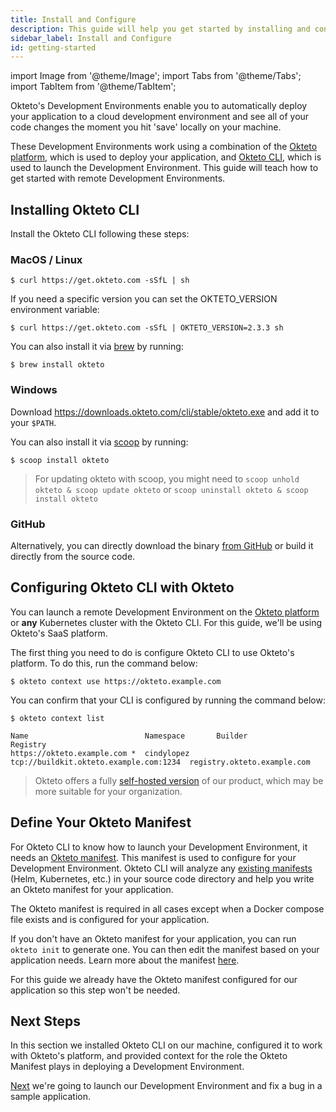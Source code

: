 ```yaml
---
title: Install and Configure
description: This guide will help you get started by installing and configuring Okteto's Development Environments.
sidebar_label: Install and Configure
id: getting-started
---
```


import Image from '@theme/Image';
import Tabs from '@theme/Tabs';
import TabItem from '@theme/TabItem';

Okteto's Development Environments enable you to automatically deploy your application to a cloud development environment and see all of your code changes the moment you hit 'save' locally on your machine.

These Development Environments work using a combination of the [Okteto platform](index), which is used to deploy your application, and [Okteto CLI](deploy/using-the-cli), which is used to launch the Development Environment. This guide will teach how to get started with remote Development Environments.

## Installing Okteto CLI

Install the Okteto CLI following these steps:

### MacOS / Linux

```console
$ curl https://get.okteto.com -sSfL | sh
```

If you need a specific version you can set the OKTETO_VERSION environment variable:

```console
$ curl https://get.okteto.com -sSfL | OKTETO_VERSION=2.3.3 sh
```

You can also install it via [brew](https://brew.sh/) by running:

```console
$ brew install okteto
```

### Windows

Download https://downloads.okteto.com/cli/stable/okteto.exe and add it to your `$PATH`.

You can also install it via [scoop](https://scoop.sh/) by running:

```console
$ scoop install okteto
```

> For updating okteto with scoop, you might need to `scoop unhold okteto & scoop update okteto` or `scoop uninstall okteto & scoop install okteto`

### GitHub

Alternatively, you can directly download the binary [from GitHub](https://github.com/okteto/okteto/releases) or build it directly from the source code.


## Configuring Okteto CLI with Okteto

You can launch a remote Development Environment on the [Okteto platform](index) or **any** Kubernetes cluster with the Okteto CLI. For this guide, we'll be using Okteto's SaaS platform.

The first thing you need to do is configure Okteto CLI to use Okteto's platform. To do this, run the command below:

```console
$ okteto context use https://okteto.example.com
```

You can confirm that your CLI is configured by running the command below:

```console
$ okteto context list
```
```console
Name                          Namespace       Builder                                 Registry
https://okteto.example.com *  cindylopez      tcp://buildkit.okteto.example.com:1234  registry.okteto.example.com
```

> Okteto offers a fully [self-hosted version](/self-hosted) of our product, which may be more suitable for your organization.

## Define Your Okteto Manifest

For Okteto CLI to know how to launch your Development Environment, it needs an [Okteto manifest](deploy/using-the-cli/#okteto-manifest). This manifest is used to configure for your Development Environment. Okteto CLI will analyze any [existing manifests](deploy/using-the-cli/#deployment-manifests) (Helm, Kubernetes, etc.) in your source code directory and help you write an Okteto manifest for your application.

The Okteto manifest is required in all cases except when a Docker compose file exists and is configured for your application.

If you don't have an Okteto manifest for your application, you can run `okteto init` to generate one. You can then edit the manifest based on your application needs. Learn more about the manifest [here](reference/okteto-manifest).

For this guide we already have the Okteto manifest configured for our application so this step won't be needed.

## Next Steps

In this section we installed Okteto CLI on our machine, configured it to work with Okteto's platform, and provided context for the role the Okteto Manifest plays in deploying a Development Environment.

[Next](using-dev-envs) we're going to launch our Development Environment and fix a bug in a sample application.
